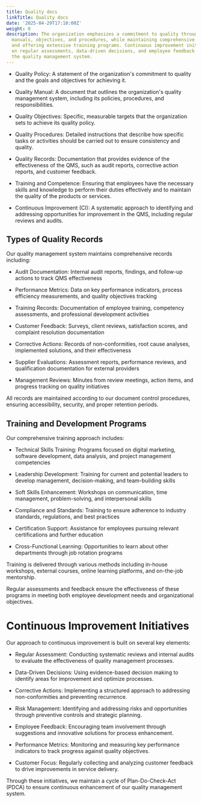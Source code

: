 ```yaml
---
title: Quality docs
linkTitle: Quality docs
date: '2025-04-29T17:10:00Z'
weight: 0
description: The organization emphasizes a commitment to quality through policies,
  manuals, objectives, and procedures, while maintaining comprehensive quality records
  and offering extensive training programs. Continuous improvement initiatives focus
  on regular assessments, data-driven decisions, and employee feedback to enhance
  the quality management system.
---
```



- Quality Policy: A statement of the organization's commitment to quality and the goals and objectives for achieving it.

- Quality Manual: A document that outlines the organization's quality management system, including its policies, procedures, and responsibilities.

- Quality Objectives: Specific, measurable targets that the organization sets to achieve its quality policy.

- Quality Procedures: Detailed instructions that describe how specific tasks or activities should be carried out to ensure consistency and quality.

- Quality Records: Documentation that provides evidence of the effectiveness of the QMS, such as audit reports, corrective action reports, and customer feedback.

- Training and Competence: Ensuring that employees have the necessary skills and knowledge to perform their duties effectively and to maintain the quality of the products or services.

- Continuous Improvement (CI): A systematic approach to identifying and addressing opportunities for improvement in the QMS, including regular reviews and audits.

<!-- Unsupported block type: divider -->



## Types of Quality Records

Our quality management system maintains comprehensive records including:

- Audit Documentation: Internal audit reports, findings, and follow-up actions to track QMS effectiveness

- Performance Metrics: Data on key performance indicators, process efficiency measurements, and quality objectives tracking

- Training Records: Documentation of employee training, competency assessments, and professional development activities

- Customer Feedback: Surveys, client reviews, satisfaction scores, and complaint resolution documentation

- Corrective Actions: Records of non-conformities, root cause analyses, implemented solutions, and their effectiveness

- Supplier Evaluations: Assessment reports, performance reviews, and qualification documentation for external providers

- Management Reviews: Minutes from review meetings, action items, and progress tracking on quality initiatives

All records are maintained according to our document control procedures, ensuring accessibility, security, and proper retention periods.



## Training and Development Programs

Our comprehensive training approach includes:

- Technical Skills Training: Programs focused on digital marketing, software development, data analysis, and project management competencies

- Leadership Development: Training for current and potential leaders to develop management, decision-making, and team-building skills

- Soft Skills Enhancement: Workshops on communication, time management, problem-solving, and interpersonal skills

- Compliance and Standards: Training to ensure adherence to industry standards, regulations, and best practices

- Certification Support: Assistance for employees pursuing relevant certifications and further education

- Cross-Functional Learning: Opportunities to learn about other departments through job rotation programs

Training is delivered through various methods including in-house workshops, external courses, online learning platforms, and on-the-job mentorship.

Regular assessments and feedback ensure the effectiveness of these programs in meeting both employee development needs and organizational objectives.

# Continuous Improvement Initiatives

Our approach to continuous improvement is built on several key elements:

- Regular Assessment: Conducting systematic reviews and internal audits to evaluate the effectiveness of quality management processes.

- Data-Driven Decisions: Using evidence-based decision making to identify areas for improvement and optimize processes.

- Corrective Actions: Implementing a structured approach to addressing non-conformities and preventing recurrence.

- Risk Management: Identifying and addressing risks and opportunities through preventive controls and strategic planning.

- Employee Feedback: Encouraging team involvement through suggestions and innovative solutions for process enhancement.

- Performance Metrics: Monitoring and measuring key performance indicators to track progress against quality objectives.

- Customer Focus: Regularly collecting and analyzing customer feedback to drive improvements in service delivery.

Through these initiatives, we maintain a cycle of Plan-Do-Check-Act (PDCA) to ensure continuous enhancement of our quality management system.